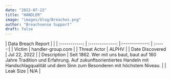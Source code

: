 ```yaml
---
date: "2022-07-22"
title: "HANDLER"
image: "images/blog/Breaches.png"
author: "Breachsense Support"
draft: false
---
```


| Data Breach Report           |              | 
| :-----------: | :-------------:     |:-------------:    | :-----:|
| Victim      | handler-group.com      | 
| Threat Actor      | ALPHV      | 
| Date Discovered      | Jul 22, 2022      | 
| Description      | Seit 1862. Wer mit uns baut, baut auf 160 Jahre Tradition und Erfahrung. Auf zukunftsorientiertes Handeln mit Handschlagqualität und dem Sinn zum Besonderen mit höchstem Niveau.       | 
| Leak Size      | N/A      | 

